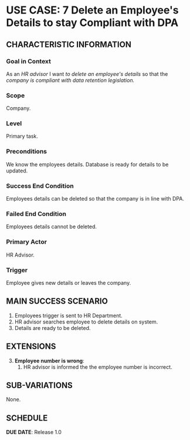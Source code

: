 # USE CASE: 7 Delete an Employee's Details to stay Compliant with DPA

## CHARACTERISTIC INFORMATION

### Goal in Context
As an *HR advisor* I want *to delete an employee's details* so that the *company is compliant with data retention legislation.*

### Scope

Company.

### Level

Primary task.

### Preconditions

We know the employees details.  Database is ready for details to be updated.

### Success End Condition

Employees details can be deleted so that the company is in line with DPA.

### Failed End Condition

Employees details cannot be deleted.

### Primary Actor

HR Advisor.

### Trigger

Employee gives new details or leaves the company.

## MAIN SUCCESS SCENARIO

1. Employees trigger is sent to HR Department.
2. HR advisor searches employee to delete details on system.
3. Details are ready to be deleted.

## EXTENSIONS

3. **Employee number is wrong**:
    1. HR advisor is informed the the employee number is incorrect.
    
## SUB-VARIATIONS

None.

## SCHEDULE

**DUE DATE**: Release 1.0
